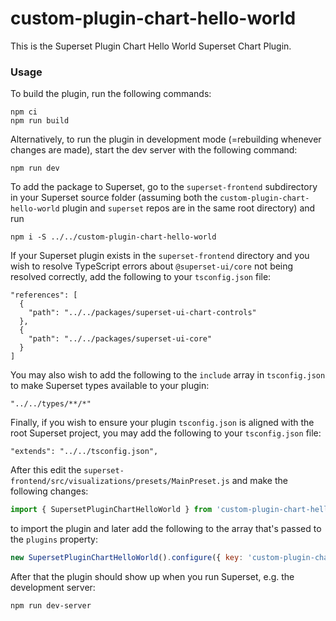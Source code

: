 # custom-plugin-chart-hello-world

This is the Superset Plugin Chart Hello World Superset Chart Plugin.

### Usage

To build the plugin, run the following commands:

```
npm ci
npm run build
```

Alternatively, to run the plugin in development mode (=rebuilding whenever changes are made), start the dev server with the following command:

```
npm run dev
```

To add the package to Superset, go to the `superset-frontend` subdirectory in your Superset source folder (assuming both the `custom-plugin-chart-hello-world` plugin and `superset` repos are in the same root directory) and run

```
npm i -S ../../custom-plugin-chart-hello-world
```

If your Superset plugin exists in the `superset-frontend` directory and you wish to resolve TypeScript errors about `@superset-ui/core` not being resolved correctly, add the following to your `tsconfig.json` file:

```
"references": [
  {
    "path": "../../packages/superset-ui-chart-controls"
  },
  {
    "path": "../../packages/superset-ui-core"
  }
]
```

You may also wish to add the following to the `include` array in `tsconfig.json` to make Superset types available to your plugin:

```
"../../types/**/*"
```

Finally, if you wish to ensure your plugin `tsconfig.json` is aligned with the root Superset project, you may add the following to your `tsconfig.json` file:

```
"extends": "../../tsconfig.json",
```

After this edit the `superset-frontend/src/visualizations/presets/MainPreset.js` and make the following changes:

```js
import { SupersetPluginChartHelloWorld } from 'custom-plugin-chart-hello-world';
```

to import the plugin and later add the following to the array that's passed to the `plugins` property:

```js
new SupersetPluginChartHelloWorld().configure({ key: 'custom-plugin-chart-hello-world' }),
```

After that the plugin should show up when you run Superset, e.g. the development server:

```
npm run dev-server
```
